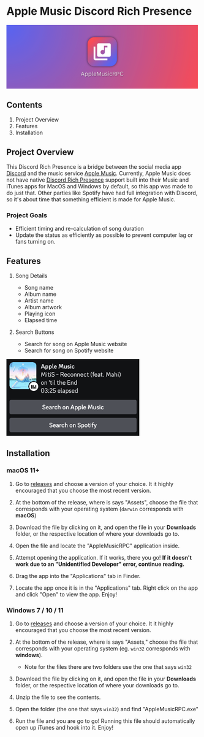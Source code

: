 # Apple Music Discord Rich Presence

<picture>
  <img align="center" src="images/banner.png" alt="Screenshot of the Discord Rich Presence interface" width="500"></img>
</picture>

## Contents

1. Project Overview
2. Features
3. Installation

## Project Overview

This Discord Rich Presence is a bridge between the social media app [Discord](https://discord.com) and the music service [Apple Music](https://www.apple.com/apple-music/). Currently, Apple Music does not have native [Discord Rich Presence](https://discord.com/rich-presence) support built into their Music and iTunes apps for MacOS and Windows by default, so this app was made to do just that. Other parties like Spotify have had full integration with Discord, so it's about time that something efficient is made for Apple Music.

### Project Goals

- Efficient timing and re-calculation of song duration
- Update the status as efficiently as possible to prevent computer lag or fans turning on.

## Features

1. Song Details

   - Song name
   - Album name
   - Artist name
   - Album artwork
   - Playing icon
   - Elapsed time

2. Search Buttons

   - Search for song on Apple Music website
   - Search for song on Spotify website

<picture>
  <img src="images/presence.png" alt="Screenshot of the Discord Rich Presence interface" height="200"></img>
</picture>

## Installation

### macOS 11+

1. Go to [releases](https://github.com/anthonydu/Apple-Music-Rich-Presence/releases) and choose a version of your choice. It it highly encouraged that you choose the most recent version.

2. At the bottom of the release, where is says "Assets", choose the file that corresponds with your operating system (`darwin` corresponds with **macOS**)

3. Download the file by clicking on it, and open the file in your **Downloads** folder, or the respective location of where your downloads go to.

4. Open the file and locate the "AppleMusicRPC" application inside.

5. Attempt opening the application. If it works, there you go! **If it doesn't work due to an "Unidentified Developer" error, continue reading.**

6. Drag the app into the "Applications" tab in Finder.

7. Locate the app once it is in the "Applications" tab. Right click on the app and click "Open" to view the app. Enjoy!

### Windows 7 / 10 / 11

1. Go to [releases](https://github.com/anthonydu/Apple-Music-Rich-Presence/releases) and choose a version of your choice. It it highly encouraged that you choose the most recent version.

2. At the bottom of the release, where is says "Assets," choose the file that corresponds with your operating system (eg. `win32` corresponds with **windows**).

   - Note for the files there are two folders use the one that says `win32`

3. Download the file by clicking on it, and open the file in your **Downloads** folder, or the respective location of where your downloads go to.

4. Unzip the file to see the contents.

5. Open the folder (the one that says `win32`) and find "AppleMusicRPC.exe"

6. Run the file and you are go to go! Running this file should automatically open up iTunes and hook into it. Enjoy!
